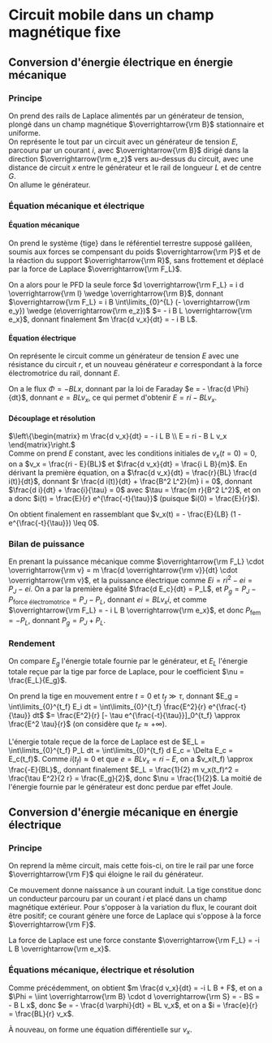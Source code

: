 # Circuit mobile dans un champ magnétique fixe
## Conversion d'énergie électrique en énergie mécanique
### Principe
On prend des rails de Laplace alimentés par un générateur de tension,
plongé dans un champ magnétique $\overrightarrow{\rm B}$ stationnaire et
uniforme.\
On représente le tout par un circuit avec un générateur de tension $E$,
parcouru par un courant $i$, avec $\overrightarrow{\rm B}$ dirigé dans la
direction $\overrightarrow{\rm e_z}$ vers au-dessus du circuit, avec une
distance de circuit $x$ entre le générateur et le rail de longueur $L$
et de centre $G$.\
On allume le générateur.

### Équation mécanique et électrique
#### Équation mécanique
On prend le système {tige} dans le référentiel terrestre supposé galiléen,
soumis aux forces se compensant du poids $\overrightarrow{\rm P}$ et de la
réaction du support $\overrightarrow{\rm R}$, sans frottement et déplacé par la
force de Laplace $\overrightarrow{\rm F_L}$.

On a alors pour le PFD la seule force $d \overrightarrow{\rm F_L} = i d \overrightarrow{\rm l} \wedge \overrightarrow{\rm B}$,
donnant $\overrightarrow{\rm F_L} = i B \int\limits_{0}^{L} (- \overrightarrow{\rm e_y}) \wedge (e\overrightarrow{\rm e_z})$
$= - i B L \overrightarrow{\rm e_x}$, donnant finalement
$m \frac{d v_x}{dt} = - i B L$.

#### Équation électrique
On représente le circuit comme un générateur de tension $E$ avec une résistance
du circuit $r$, et un nouveau générateur $e$ correspondant à la force
électromotrice du rail, donnant $E$.

On a le flux $\Phi = - B L x$, donnant par la loi de Faraday $e = - \frac{d \Phi}{dt}$,
donnant $e = B L v_x$, ce qui permet d'obtenir $E = ri - B L v_x$.

#### Découplage et résolution
$\left\{\begin{matrix} m \frac{d v_x}{dt} = - i L B \\ E = ri - B L v_x \end{matrix}\right.$\
Comme on prend $E$ constant, avec les conditions initiales de $v_x(t = 0) = 0$,
on a $v_x = \frac{ri - E}{BL}$ et $\frac{d v_x}{dt} = \frac{i L B}{m}$.
En dérivant la première équation, on a $\frac{d v_x}{dt} = \frac{r}{BL} \frac{d i(t)}{dt}$,
donnant $r \frac{d i(t)}{dt} + \frac{B^2 L^2}{m} i = 0$, donnant
$\frac{d i}{dt} + \frac{i}{\tau} = 0$ avec $\tau = \frac{m r}{B^2 L^2}$, et on
a donc $i(t) = \frac{E}{r} e^{\frac{-t}{\tau}}$ (puisque $i(0) = \frac{E}{r}$).

On obtient finalement en rassemblant que $v_x(t) = - \frac{E}{LB} (1 - e^{\frac{-t}{\tau}}) \leq 0$.

### Bilan de puissance
En prenant la puissance mécanique comme $\overrightarrow{\rm F_L} \cdot \overrightarrow{\rm v} = m \frac{d \overrightarrow{\rm v}}{dt} \cdot \overrightarrow{\rm v}$,
et la puissance électrique comme $Ei = r i^2 - ei = P_J - e i$.
On a par la première égalité $\frac{d E_c}{dt} = P_L$,
et $P_g = P_J - P_{\text{force électromotrice}} = P_J - P_L$,
donnant $e i = B L v_x i$, et comme $\overrightarrow{\rm F_L} = - i L B \overrightarrow{\rm e_x}$,
et donc $P_{\text{fem}} = - P_L$, donnant $P_g = P_J + P_L$.

### Rendement
On compare $E_g$ l'énergie totale fournie par le générateur,
et $E_L$ l'énergie totale reçue par la tige par force de Laplace,
pour le coefficient $\nu = \frac{E_L}{E_g}$.

On prend la tige en mouvement entre $t = 0$ et $t_f \gg \tau$,
donnant $E_g = \int\limits_{0}^{t_f} E_i dt = \int\limits_{0}^{t_f} \frac{E^2}{r} e^{\frac{-t}{\tau}} dt$
$= \frac{E^2}{r} [- \tau e^{\frac{-t}{\tau}}]_0^{t_f} \approx \frac{E^2 \tau}{r}$
(on considère que $t_F \approx +\infty$).

L'énergie totale reçue de la force de Laplace est de
$E_L = \int\limits_{0}^{t_f} P_L dt = \int\limits_{0}^{t_f} d E_c = \Delta E_c = E_c(t_f)$.
Comme $i(t_f) \approx 0$ et que $e = B L v_x  = r i - E$, on a $v_x(t_f) \approx \frac{-E}{BL}$,,
donnant finalement $E_L = \frac{1}{2} m v_x(t_f)^2 = \frac{\tau E^2}{2 r} = \frac{E_g}{2}$,
donc $\nu = \frac{1}{2}$. La moitié de l'énergie fournie par le générateur est
donc perdue par effet Joule.

## Conversion d'énergie mécanique en énergie électrique
### Principe
On reprend la même circuit, mais cette fois-ci, on tire le rail par une force
$\overrightarrow{\rm F}$ qui éloigne le rail du générateur.

Ce mouvement donne naissance à un courant induit. La tige constitue donc un conducteur
parcouru par un courant $i$ et placé dans un champ magnétique extérieur.
Pour s'opposer à la variation du flux, le courant doit être positif; ce courant
génère une force de Laplace qui s'oppose à la force $\overrightarrow{\rm F}$.

La force de Laplace est une force constante $\overrightarrow{\rm F_L} = -i L B \overrightarrow{\rm e_x}$.

### Équations mécanique, électrique et résolution
Comme précédemment, on obtient $m \frac{d v_x}{dt} = -i L B + F$,
et on a $\Phi = \iint \overrightarrow{\rm B} \cdot d \overrightarrow{\rm S} = - BS = - B L x$,
donc $e = - \frac{d \varphi}{dt} = BL v_x$, et on a $i = \frac{e}{r} = \frac{BL}{r} v_x$.

À nouveau, on forme une équation différentielle sur $v_x$.
